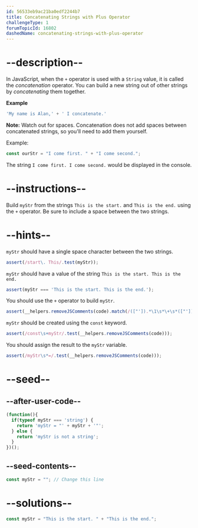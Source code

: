 ```yaml
---
id: 56533eb9ac21ba0edf2244b7
title: Concatenating Strings with Plus Operator
challengeType: 1
forumTopicId: 16802
dashedName: concatenating-strings-with-plus-operator
---
```


# --description--

In JavaScript, when the `+` operator is used with a `String` value, it is called the <dfn>concatenation</dfn> operator. You can build a new string out of other strings by <dfn>concatenating</dfn> them together.

**Example**

```js
'My name is Alan,' + ' I concatenate.'
```

**Note:** Watch out for spaces. Concatenation does not add spaces between concatenated strings, so you'll need to add them yourself.

Example:

```js
const ourStr = "I come first. " + "I come second.";
```

The string `I come first. I come second.` would be displayed in the console.
# --instructions--

Build `myStr` from the strings `This is the start.` and `This is the end.` using the `+` operator. Be sure to include a space between the two strings.

# --hints--

`myStr` should have a single space character between the two strings.

```js
assert(/start\. This/.test(myStr));
```

`myStr` should have a value of the string `This is the start. This is the end.`

```js
assert(myStr === 'This is the start. This is the end.');
```

You should use the `+` operator to build `myStr`.

```js
assert(__helpers.removeJSComments(code).match(/(["']).*\1\s*\+\s*(["']).*\2/g));
```

`myStr` should be created using the `const` keyword.

```js
assert(/const\s+myStr/.test(__helpers.removeJSComments(code)));
```

You should assign the result to the `myStr` variable.

```js
assert(/myStr\s*=/.test(__helpers.removeJSComments(code)));
```

# --seed--

## --after-user-code--

```js
(function(){
  if(typeof myStr === 'string') {
    return 'myStr = "' + myStr + '"';
  } else {
    return 'myStr is not a string';
  }
})();
```

## --seed-contents--

```js
const myStr = ""; // Change this line
```

# --solutions--

```js
const myStr = "This is the start. " + "This is the end.";
```
